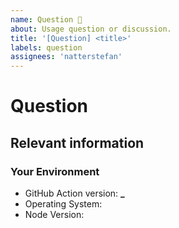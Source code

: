 ```yaml
---
name: Question 🤔
about: Usage question or discussion.
title: '[Question] <title>'
labels: question
assignees: 'natterstefan'
---
```


<!--
  To make it easier for us to help you — please follow the suggested format below.

  Before opening a new issue, please search existing issues.

  For general technical questions, contact me on [Twitter](http://twitter.com/natterstefan).
-->

# Question

## Relevant information

<!-- Provide as much useful information as you can. -->

### Your Environment

- GitHub Action version: **\_**
- Operating System:
- Node Version:
